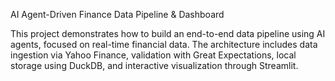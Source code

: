 AI Agent-Driven Finance Data Pipeline & Dashboard


This project demonstrates how to build an end-to-end data pipeline using AI agents, focused on real-time financial data. The architecture includes data ingestion via Yahoo Finance, validation with Great Expectations, local storage using DuckDB, and interactive visualization through Streamlit.



